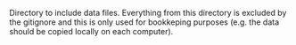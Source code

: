 Directory to include data files. Everything from this directory is excluded by the gitignore and this is only used for bookkeping purposes (e.g. the data should be copied locally on each computer).
